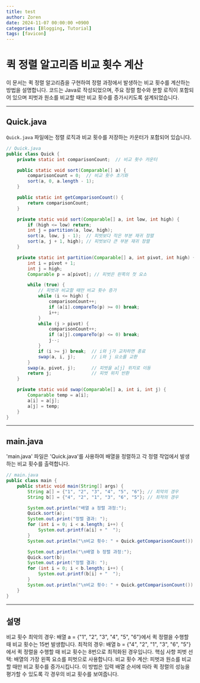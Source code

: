 ```yaml
---
title: test
author: Zoren
date: 2024-11-07 00:00:00 +0900
categories: [Blogging, Tutorial]
tags: [favicon]
---
```


# 퀵 정렬 알고리즘 비교 횟수 계산

이 문서는 퀵 정렬 알고리즘을 구현하여 정렬 과정에서 발생하는 비교 횟수를 계산하는 방법을 설명합니다. 코드는 Java로 작성되었으며, 주요 정렬 함수와 분할 로직이 포함되어 있으며 피벗과 원소를 비교할 때만 비교 횟수를 증가시키도록 설계되었습니다.

---

## Quick.java

`Quick.java` 파일에는 정렬 로직과 비교 횟수를 저장하는 카운터가 포함되어 있습니다.

```java
// Quick.java
public class Quick {
    private static int comparisonCount;  // 비교 횟수 카운터

    public static void sort(Comparable[] a) {
        comparisonCount = 0;  // 비교 횟수 초기화
        sort(a, 0, a.length - 1);
    }

    public static int getComparisonCount() {
        return comparisonCount;
    }

    private static void sort(Comparable[] a, int low, int high) {
        if (high <= low) return;
        int j = partition(a, low, high);
        sort(a, low, j - 1);  // 피벗보다 작은 부분 재귀 정렬
        sort(a, j + 1, high); // 피벗보다 큰 부분 재귀 정렬
    }

    private static int partition(Comparable[] a, int pivot, int high) {
        int i = pivot + 1;
        int j = high;
        Comparable p = a[pivot]; // 피벗은 왼쪽의 첫 요소

        while (true) {
            // 피벗과 비교할 때만 비교 횟수 증가
            while (i <= high) {
                comparisonCount++;
                if (a[i].compareTo(p) >= 0) break;
                i++;
            }
            while (j > pivot) {
                comparisonCount++;
                if (a[j].compareTo(p) <= 0) break;
                j--;
            }
            if (i >= j) break;  // i와 j가 교차하면 종료
            swap(a, i, j);      // i와 j 요소를 교환
        }
        swap(a, pivot, j);      // 피벗을 a[j] 위치로 이동
        return j;               // 피벗 위치 반환
    }

    private static void swap(Comparable[] a, int i, int j) {
        Comparable temp = a[i];
        a[i] = a[j];
        a[j] = temp;
    }
}
```

---

## main.java
'main.java' 파일은 'Quick.java'를 사용하여 배열을 정렬하고 각 정렬 작업에서 발생하는 비교 횟수를 출력합니다.

```java
// main.java
public class main {
    public static void main(String[] args) {
        String a[] = {"1", "2", "3", "4", "5", "6"}; // 최악의 경우
        String b[] = {"4", "2", "1", "3", "6", "5"}; // 최적의 경우

        System.out.println("배열 a 정렬 과정:");
        Quick.sort(a);
        System.out.print("정렬 결과: ");
        for (int i = 0; i < a.length; i++) {
            System.out.printf(a[i] + "  ");
        }
        System.out.println("\n비교 횟수: " + Quick.getComparisonCount());

        System.out.println("\n배열 b 정렬 과정:");
        Quick.sort(b);
        System.out.print("정렬 결과: ");
        for (int i = 0; i < b.length; i++) {
            System.out.printf(b[i] + "  ");
        }
        System.out.println("\n비교 횟수: " + Quick.getComparisonCount());
    }
}
```

---

## 설명
비교 횟수
최악의 경우: 배열 a = {"1", "2", "3", "4", "5", "6"}에서 퀵 정렬을 수행할 때 비교 횟수는 15번 발생합니다.
최적의 경우: 배열 b = {"4", "2", "1", "3", "6", "5"}에서 퀵 정렬을 수행할 때 비교 횟수는 8번으로 최적화된 경우입니다.
핵심 사항
피벗 선택: 배열의 가장 왼쪽 요소를 피벗으로 사용합니다.
비교 횟수 계산: 피벗과 원소를 비교할 때만 비교 횟수를 증가시킵니다.
이 방법은 입력 배열 순서에 따라 퀵 정렬의 성능을 평가할 수 있도록 각 경우의 비교 횟수를 보여줍니다.